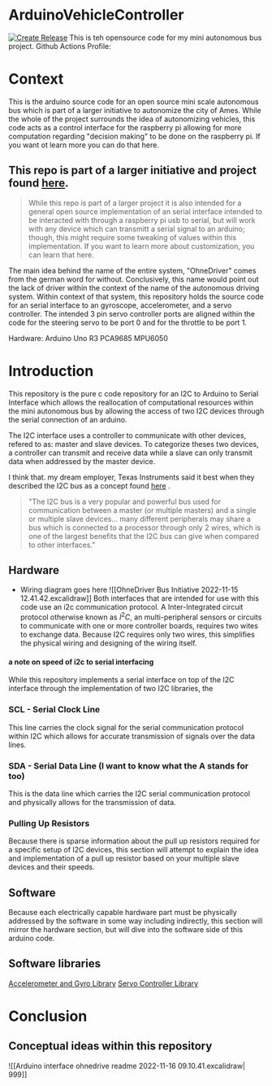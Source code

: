 # ArduinoVehicleController
[![Create Release](https://github.com/conneroisu/ArduinoVehicleController/actions/workflows/versioner.yml/badge.svg?branch=main&event=release)](https://github.com/conneroisu/ArduinoVehicleController/actions/workflows/versioner.yml)
This is teh opensource code for my mini autonomous bus project.
Github Actions Profile: 

# Context 
This is the arduino source code for an open source mini scale autonomous bus which is part of a larger initiative to autonomize the city of Ames. While the whole of the project surrounds the idea of autonomizing vehicles, this code acts as a control interface for the raspberry pi allowing for more computation regarding "decision making" to be done  on the raspberry pi. If you want ot learn more you can do that here. 
## This repo is part of a larger initiative and project found [here](https://github.com/conneroisu/OhneDriver-RPI).  
> While this repo is part of a larger project it is also intended for a general open source implementation of an serial interface intended to be interacted with through a raspberry pi usb to serial, but will work with any device which can transmitt a serial signal to an arduino; though, this might require some tweaking of values within this implementation. If you want to learn more about customization, you can learn that here.


The main idea behind the name of the entire system, "OhneDriver" comes from the german word for without. Conclusively, this name would point out the lack of driver within the context of the name of the autonomous driving system. Within context of that system, this repository holds the source code for an serial interface to an gyroscope, accelerometer, and a servo controller. The intended 3 pin servo controller ports are aligned within the code for the steering servo to be port 0 and for the throttle to be port 1.


Hardware: 
Arduino Uno R3
PCA9685 
MPU6050 




# Introduction 
This repository is the pure c code repository for an I2C to Arduino to Serial Interface which allows the reallocation of computational resources within the mini autonomous bus by allowing the access of two I2C devices through the serial connection of an arduino. 

The I2C interface uses a controller to communicate with other devices, refered to as: master and slave devices. To categorize theses two devices, a controller can transmit and receive data while a slave can only transmit data when addressed by the master device.

I think that. my dream employer, Texas Instruments said it best when they described the I2C bus as a concept found [here](https://www.ti.com/lit/an/slva704/slva704.pdf?ts=1668582199846&ref_url=https%253A%252F%252Fwww.google.com%252F) .

> "The I2C bus is a very popular and powerful bus used for communication between a master (or multiple masters) and a single or multiple slave devices... many different peripherals may share a bus which is connected to a processor through only 2 wires, which is one of the largest benefits that the I2C bus can give when compared to other interfaces."

## Hardware
- Wiring diagram goes here
![[OhneDriver Bus Initiative 2022-11-15 12.41.42.excalidraw]]
Both interfaces that are intended for use with this code use an i2c communication protocol. A Inter-Integrated circuit protocol otherwise known as $I^{2}C$, an multi-peripheral sensors or circuits to communicate with one or more controller boards, requires two wites to exchange data. Because I2C requires only two wires, this simplifies the physical wiring and designing of the wiring itself. 

#### a note on speed of i2c to serial interfacing 
While this repository implements a serial interface on top of the I2C interface through the implementation of two I2C libraries, the

### SCL - Serial Clock Line 
This line carries the clock signal for the serial communication protocol within I2C which allows for accurate transmission of signals over the data lines.

### SDA - Serial Data Line (I want to know what the A stands for too)
This is the data line which carries the I2C serial communication protocol and physically allows for the transmission of data. 

### Pulling Up Resistors 
Because there is sparse information about the pull up resistors required for a specific setup of I2C devices, this section will attempt to explain the idea and implementation of a pull up resistor based on your multiple slave devices and their speeds. 

## Software 
Because each electrically capable hardware part must be physically addressed by the software in some way including indirectly, this section will mirror the hardware section, but will dive into the software side of this arduino code. 

## Software libraries 

[Accelerometer and Gyro Library](https://github.com/adafruit/Adafruit_MPU6050)
[Servo Controller Library](https://github.com/NachtRaveVL/PCA9685-Arduino)
# Conclusion 
## Conceptual ideas within this repository 


![[Arduino interface ohnedrive readme 2022-11-16 09.10.41.excalidraw| 999]]
